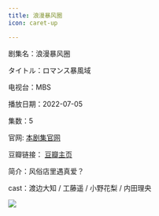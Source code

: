 ```yaml
---
title: 浪漫暴风圈
icon: caret-up

---
```


剧集名：浪漫暴风圈

タイトル：ロマンス暴風域

电视台：MBS

播放日期：2022-07-05

集数：5

官网: [本剧集官网](https://www.mbs.jp/romance_bofuiki/)

豆瓣链接： [豆瓣主页](https://movie.douban.com/subject/35938110/)


简介：风俗店里遇真爱？

cast：渡边大知 / 工藤遥 / 小野花梨 / 内田理央

![](https://listpic.tsgsanjiao.com/2022/2022lmbfq.jpg)